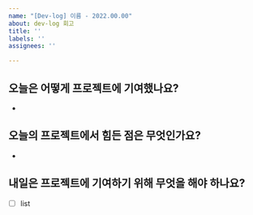 ```yaml
---
name: "[Dev-log] 이름 - 2022.00.00"
about: dev-log 회고
title: ''
labels: ''
assignees: ''

---
```


## 오늘은 어떻게 프로젝트에 기여했나요?
- 

## 오늘의 프로젝트에서 힘든 점은 무엇인가요?
-

## 내일은 프로젝트에 기여하기 위해 무엇을 해야 하나요?
- [ ] list
